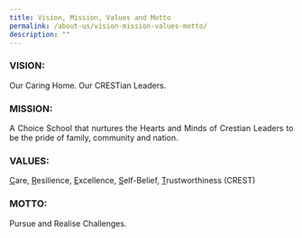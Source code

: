 ```yaml
---
title: Vision, Mission, Values and Motto
permalink: /about-us/vision-mission-values-motto/
description: ""
---
```

<h3>VISION:</h3>
<p align="justify">Our Caring Home. Our CRESTian Leaders.</p>

<h3>MISSION:</h3>
<p align="justify">A Choice School that nurtures the Hearts and Minds of Crestian Leaders to be the pride of family, community and nation.</p>

<h3>VALUES:</h3>
<p align="justify"><u>C</u>are, <u>R</u>esilience, <u>E</u>xcellence, <u>S</u>elf-Belief, <u>T</u>rustworthiness (CREST)</p>

<h3>MOTTO:</h3>
<p align="justify">Pursue and Realise Challenges.</p>